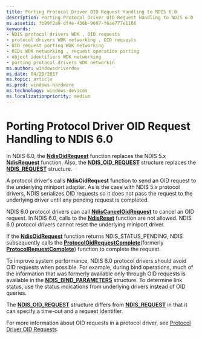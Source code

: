 ```yaml
---
title: Porting Protocol Driver OID Request Handling to NDIS 6.0
description: Porting Protocol Driver OID Request Handling to NDIS 6.0
ms.assetid: fb99f2a9-df4e-436b-9607-f6ae777e1166
keywords:
- NDIS protocol drivers WDK , OID requests
- protocol drivers WDK networking , OID requests
- OID request porting WDK networking
- OIDs WDK networking , request operation porting
- object identifiers WDK networking
- porting protocol drivers WDK networkin
ms.author: windowsdriverdev
ms.date: 04/20/2017
ms.topic: article
ms.prod: windows-hardware
ms.technology: windows-devices
ms.localizationpriority: medium
---
```


# Porting Protocol Driver OID Request Handling to NDIS 6.0





In NDIS 6.0, the [**NdisOidRequest**](https://msdn.microsoft.com/library/windows/hardware/ff563710) function replaces the NDIS 5.x [**NdisRequest**](https://msdn.microsoft.com/library/windows/hardware/ff554681) function. Also, the [**NDIS\_OID\_REQUEST**](https://msdn.microsoft.com/library/windows/hardware/ff566710) structure replaces the [**NDIS\_REQUEST**](https://msdn.microsoft.com/library/windows/hardware/ff557179) structure.

A protocol driver's calls **NdisOidRequest** function to send an OID request to the underlying miniport adapter. As is the case with NDIS 5.*x* protocol drivers, NDIS serializes OID requests so it does not pass the request to the underlying driver until any pending request is completed.

NDIS 6.0 protocol drivers can call [**NdisCancelOidRequest**](https://msdn.microsoft.com/library/windows/hardware/ff561622) to cancel an OID request. In NDIS 6.0, calls to the [**NdisReset**](https://msdn.microsoft.com/library/windows/hardware/ff554691) function are not allowed. NDIS 6.0 protocol drivers cannot reset the underlying miniport driver.

If the [**NdisOidRequest**](https://msdn.microsoft.com/library/windows/hardware/ff563710) function returns NDIS\_STATUS\_PENDING, NDIS subsequently calls the [**ProtocolOidRequestComplete**](https://msdn.microsoft.com/library/windows/hardware/ff570264)(formerly [**ProtocolRequestComplete**](https://msdn.microsoft.com/library/windows/hardware/ff563254)) function to complete the request.

To improve system performance, NDIS 6.0 protocol drivers should avoid OID requests when possible. For example, during bind operations, much of the information that was formerly available only through OID requests is available in the [**NDIS\_BIND\_PARAMETERS**](https://msdn.microsoft.com/library/windows/hardware/ff564832) structure. To determine link status, use the status indications from underlying drivers instead of OID queries.

The [**NDIS\_OID\_REQUEST**](https://msdn.microsoft.com/library/windows/hardware/ff566710) structure differs from [**NDIS\_REQUEST**](https://msdn.microsoft.com/library/windows/hardware/ff557179) in that it can specify a time-out and a request identifier.

For more information about OID requests in a protocol driver, see [Protocol Driver OID Requests](protocol-driver-oid-requests.md).

 

 





